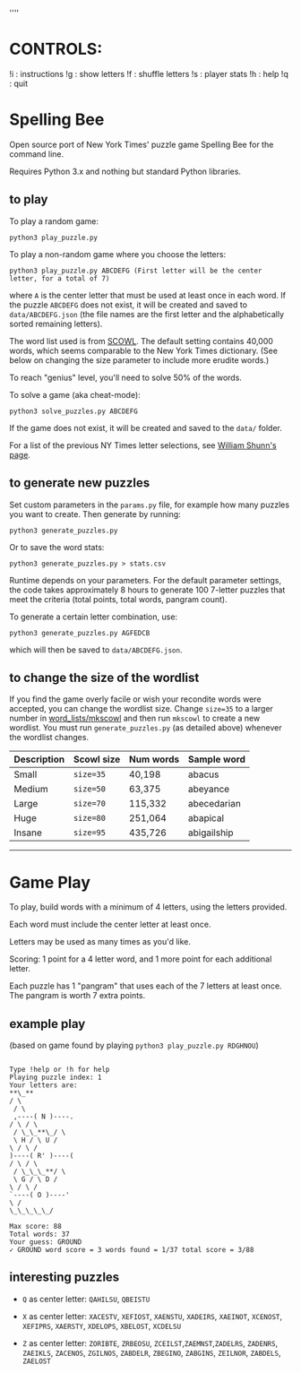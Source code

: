 ''''

# CONTROLS: 
!i : instructions
!g : show letters
!f : shuffle letters
!s : player stats
!h : help
!q : quit


# Spelling Bee


Open source port of New York Times' puzzle game Spelling Bee for the command line.

Requires Python 3.x and nothing but standard Python libraries.

## to play

To play a random game:

    python3 play_puzzle.py

To play a non-random game where you choose the letters:

    python3 play_puzzle.py ABCDEFG (First letter will be the center letter, for a total of 7)

where `A` is the center letter that must be used at least once in each word. If the puzzle `ABCDEFG` does not exist, it will be created and saved to `data/ABCDEFG.json` (the file names are the first letter and the alphabetically sorted remaining letters).

The word list used is from [SCOWL](http://wordlist.aspell.net/). The default setting contains 40,000 words, which seems comparable to the New York Times dictionary. (See below on changing the size parameter to include more erudite words.)

To reach "genius" level, you'll need to solve 50% of the words.

To solve a game (aka cheat-mode):

    python3 solve_puzzles.py ABCDEFG

If the game does not exist, it will be created and saved to the `data/` folder.

For a list of the previous NY Times letter selections, see [William Shunn's page](https://www.shunn.net/bee/?past=1).

## to generate new puzzles

Set custom parameters in the `params.py` file, for example how many puzzles you want to create. Then generate by running:

    python3 generate_puzzles.py

Or to save the word stats:

    python3 generate_puzzles.py > stats.csv

Runtime depends on your parameters. For the default parameter settings, the code takes approximately 8 hours to generate 100 7-letter puzzles that meet the criteria (total points, total words, pangram count).

To generate a certain letter combination, use:

    python3 generate_puzzles.py AGFEDCB

which will then be saved to `data/ABCDEFG.json`.

## to change the size of the wordlist

If you find the game overly facile or wish your recondite words were accepted, you can change the wordlist size. Change `size=35` to a larger number in [word_lists/mkscowl](word_lists/mkscowl) and then run `mkscowl` to create a new wordlist. You must run `generate_puzzles.py` (as detailed above) whenever the wordlist changes.

| Description | Scowl size | Num words | Sample word |
| ----------- | ---------- | --------- | ----------- |
| Small       | `size=35`  | 40,198    | abacus      |
| Medium      | `size=50`  | 63,375    | abeyance    |
| Large       | `size=70`  | 115,332   | abecedarian |
| Huge        | `size=80`  | 251,064   | abapical    |
| Insane      | `size=95`  | 435,726   | abigailship |

---

# Game Play

To play, build words with a minimum of 4 letters, using the letters provided.

Each word must include the center letter at least once.

Letters may be used as many times as you'd like.

Scoring: 1 point for a 4 letter word, and 1 more point for each additional letter.

Each puzzle has 1 "pangram" that uses each of the 7 letters at least once. The pangram is worth 7 extra points.

## example play

(based on game found by playing `python3 play_puzzle.py RDGHNOU`)

```

Type !help or !h for help
Playing puzzle index: 1
Your letters are:
**\_**
/ \
 / \
 ,----( N )----.
/ \ / \
 / \_\_**\_/ \
 \ H / \ U /
\ / \ /
)----( R' )----(
/ \ / \
 / \_\_\_**/ \
 \ G / \ D /
\ / \ /
`----( O )----'
\ /
\_\_\_\_\_/

Max score: 88
Total words: 37
Your guess: GROUND
✓ GROUND word score = 3 words found = 1/37 total score = 3/88

```

## interesting puzzles

- `Q` as center letter: `QAHILSU`, `QBEISTU`

- `X` as center letter: `XACESTV`, `XEFIOST`, `XAENSTU`, `XADEIRS`, `XAEINOT`, `XCENOST`, `XEFIPRS`, `XAERSTY`, `XDELOPS`, `XBELOST`, `XCDELSU`

- `Z` as center letter: `ZORIBTE`, `ZRBEOSU`, `ZCEILST`,`ZAEMNST`,`ZADELRS`, `ZADENRS`, `ZAEIKLS`, `ZACENOS`, `ZGILNOS`, `ZABDELR`, `ZBEGINO`, `ZABGINS`, `ZEILNOR`, `ZABDELS`, `ZAELOST`
```
